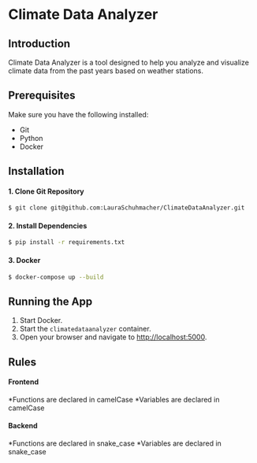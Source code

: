 # Climate Data Analyzer
## Introduction
Climate Data Analyzer is a tool designed to help you analyze and visualize climate data from the past years based on weather stations.

## Prerequisites
Make sure you have the following installed:
- Git
- Python
- Docker

## Installation
#### 1. Clone Git Repository
```bash
$ git clone git@github.com:LauraSchuhmacher/ClimateDataAnalyzer.git
```
#### 2. Install Dependencies
```bash
$ pip install -r requirements.txt
```
#### 3. Docker
```bash
$ docker-compose up --build
```

## Running the App
1. Start Docker. 
2. Start the `climatedataanalyzer` container.
3. Open your browser and navigate to [http://localhost:5000](http://localhost:5000).

## Rules
#### Frontend
*Functions are declared in camelCase
*Variables are declared in camelCase

#### Backend
*Functions are declared in snake_case
*Variables are declared in snake_case

